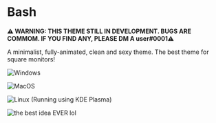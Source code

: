 # Bash

**⚠️ WARNING: THIS THEME STILL IN DEVELOPMENT. BUGS ARE COMMOM. IF YOU FIND ANY, PLEASE DM A user#0001⚠️**

A minimalist, fully-animated, clean and sexy theme. The best theme for square monitors!

![Windows](https://cdn.discordapp.com/attachments/539180316447997974/652546314659430442/1.png)

![MacOS](https://cdn.discordapp.com/attachments/539180316447997974/652546319323496486/2.png)

![Linux (Running using KDE Plasma)](https://cdn.discordapp.com/attachments/539180316447997974/652546316941131788/3.png)

![the best idea EVER lol](https://cdn.discordapp.com/attachments/539180316447997974/652551209076654080/unknown.png)
